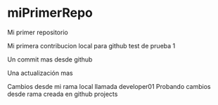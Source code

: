 # miPrimerRepo
Mi primer repositorio

Mi primera contribucion local para github test de prueba 1

Un commit mas desde github

Una actualización mas

Cambios desde mi rama local llamada developer01
Probando cambios desde rama creada en github projects 